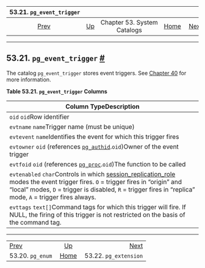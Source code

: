<!--?xml version="1.0" encoding="UTF-8" standalone="no"?-->

|            53.21. `pg_event_trigger`           |                                                   |                             |                                                       |                                                          |
| :--------------------------------------------: | :------------------------------------------------ | :-------------------------: | ----------------------------------------------------: | -------------------------------------------------------: |
| [Prev](catalog-pg-enum.html "53.20. pg_enum")  | [Up](catalogs.html "Chapter 53. System Catalogs") | Chapter 53. System Catalogs | [Home](index.html "PostgreSQL 17devel Documentation") |  [Next](catalog-pg-extension.html "53.22. pg_extension") |

***

## 53.21. `pg_event_trigger` [#](#CATALOG-PG-EVENT-TRIGGER)

The catalog `pg_event_trigger` stores event triggers. See [Chapter 40](event-triggers.html "Chapter 40. Event Triggers") for more information.

**Table 53.21. `pg_event_trigger` Columns**

| Column TypeDescription                                                                                                                                                                                                                                                                                     |
| ---------------------------------------------------------------------------------------------------------------------------------------------------------------------------------------------------------------------------------------------------------------------------------------------------------- |
| `oid` `oid`Row identifier                                                                                                                                                                                                                                                                                  |
| `evtname` `name`Trigger name (must be unique)                                                                                                                                                                                                                                                              |
| `evtevent` `name`Identifies the event for which this trigger fires                                                                                                                                                                                                                                         |
| `evtowner` `oid` (references [`pg_authid`](catalog-pg-authid.html "53.8. pg_authid").`oid`)Owner of the event trigger                                                                                                                                                                                      |
| `evtfoid` `oid` (references [`pg_proc`](catalog-pg-proc.html "53.39. pg_proc").`oid`)The function to be called                                                                                                                                                                                             |
| `evtenabled` `char`Controls in which [session\_replication\_role](runtime-config-client.html#GUC-SESSION-REPLICATION-ROLE) modes the event trigger fires. `O` = trigger fires in “origin” and “local” modes, `D` = trigger is disabled, `R` = trigger fires in “replica” mode, `A` = trigger fires always. |
| `evttags` `text[]`Command tags for which this trigger will fire. If NULL, the firing of this trigger is not restricted on the basis of the command tag.                                                                                                                                                    |

***

|                                                |                                                       |                                                          |
| :--------------------------------------------- | :---------------------------------------------------: | -------------------------------------------------------: |
| [Prev](catalog-pg-enum.html "53.20. pg_enum")  |   [Up](catalogs.html "Chapter 53. System Catalogs")   |  [Next](catalog-pg-extension.html "53.22. pg_extension") |
| 53.20. `pg_enum`                               | [Home](index.html "PostgreSQL 17devel Documentation") |                                    53.22. `pg_extension` |
